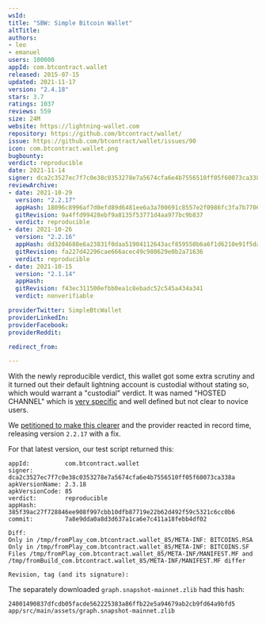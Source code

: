 ```yaml
---
wsId: 
title: "SBW: Simple Bitcoin Wallet"
altTitle: 
authors:
- leo
- emanuel
users: 100000
appId: com.btcontract.wallet
released: 2015-07-15
updated: 2021-11-17
version: "2.4.18"
stars: 3.7
ratings: 1037
reviews: 559
size: 24M
website: https://lightning-wallet.com
repository: https://github.com/btcontract/wallet/
issue: https://github.com/btcontract/wallet/issues/90
icon: com.btcontract.wallet.png
bugbounty: 
verdict: reproducible
date: 2021-11-14
signer: dca2c3527ec7f7c0e38c0353278e7a5674cfa6e4b7556510ff05f60073ca338a
reviewArchive:
- date: 2021-10-29
  version: "2.2.17"
  appHash: 18096c8996af7d0efd89d6481ee6a3a700691c8557e2f0986fc3fa7b770667b5
  gitRevision: 9a4ffd99428ebf9a8135f53771d4aa977bc9b837
  verdict: reproducible
- date: 2021-10-26
  version: "2.2.16"
  appHash: dd3204688e6a23831f0daa51904112643acf859550b6a6f1d6210e91f5da14f5
  gitRevision: fa227d42296cae666acec49c980629e0b2a71636
  verdict: reproducible
- date: 2021-10-15
  version: "2.1.14"
  appHash: 
  gitRevision: f43ec311500efbb0ea1c8ebadc52c545a434a341
  verdict: nonverifiable

providerTwitter: SimpleBtcWallet
providerLinkedIn: 
providerFacebook: 
providerReddit: 

redirect_from:

---
```



With the newly reproducible verdict, this wallet got some
extra scrutiny and it turned out their default lightning account is custodial
without stating so, which would warrant a "custodial" verdict.
It was named "HOSTED CHANNEL" which is
[very specific](https://lightning-wallet.com/posts/scaling-ln-with-hosted-channels/)
and well defined but not clear to novice users.

We
[petitioned to make this clearer](https://github.com/btcontract/wallet/issues/102)
and the provider reacted in record time, releasing version `2.2.17` with a fix.

For that latest version, our test script returned this:

```
appId:          com.btcontract.wallet
signer:         dca2c3527ec7f7c0e38c0353278e7a5674cfa6e4b7556510ff05f60073ca338a
apkVersionName: 2.3.18
apkVersionCode: 85
verdict:        reproducible
appHash:        385f39ac27f728846ee908f997cbb10dfb87719e22b62d492f59c5321c6cc0b6
commit:         7a8e9dda0a8d3d637a1ca6e7c411a18febb4df02

Diff:
Only in /tmp/fromPlay_com.btcontract.wallet_85/META-INF: BITCOINS.RSA
Only in /tmp/fromPlay_com.btcontract.wallet_85/META-INF: BITCOINS.SF
Files /tmp/fromPlay_com.btcontract.wallet_85/META-INF/MANIFEST.MF and /tmp/fromBuild_com.btcontract.wallet_85/META-INF/MANIFEST.MF differ

Revision, tag (and its signature):

```

The separately downloaded `graph.snapshot-mainnet.zlib` had this hash:

```
24001490837dfcdb05facde562225383a86ffb22e5a94679ab2cb9fd64a9bfd5 app/src/main/assets/graph.snapshot-mainnet.zlib
```
